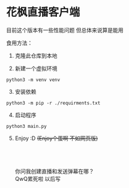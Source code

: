# 花枫直播客户端

目前这个版本有一些性能问题 但总体来说算是能用

食用方法：

1. 克隆此仓库到本地

2. 新建一个虚拟环境

```
python3 -m venv venv
```

3. 安装依赖

```
python3 -m pip -r ./requirments.txt
```

4. 启动程序

```
python3 main.py
```

5. Enjoy :D ~~(Enjoy个蛋啊 不如网页版)~~
\
\
\
\
\
你问我创建直播和发送弹幕在哪？\
QwQ累死啦 以后写